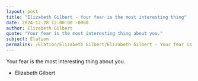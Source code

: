 ```yaml
---
layout: post
title: "Elizabeth Gilbert - Your fear is the most interesting thing"
date: 2024-12-28 12:00:00 -0000
author: Elizabeth Gilbert
quote: "Your fear is the most interesting thing about you."
subject: Elation
permalink: /Elation/Elizabeth Gilbert/Elizabeth Gilbert - Your fear is the most interesting thing
---
```


Your fear is the most interesting thing about you.

- Elizabeth Gilbert
